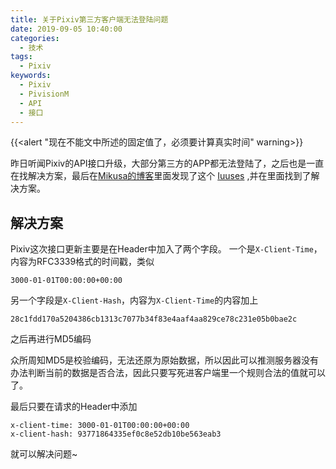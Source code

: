 ```yaml
---
title: 关于Pixiv第三方客户端无法登陆问题
date: 2019-09-05 10:40:00
categories: 
  - 技术
tags:
  - Pixiv
keywords: 
  - Pixiv
  - PivisionM
  - API
  - 接口
---
```


{{<alert "现在不能文中所述的固定值了，必须要计算真实时间" warning>}}

昨日听闻Pixiv的API接口升级，大部分第三方的APP都无法登陆了，之后也是一直在找解决方案，最后在[Mikusa的博客](https://www.himiku.com)里面发现了这个 [Iuuses](https://github.com/upbit/pixivpy/issues/83) ,并在里面找到了解决方案。

## 解决方案

Pixiv这次接口更新主要是在Header中加入了两个字段。
一个是`X-Client-Time`，内容为RFC3339格式的时间戳，类似

```
3000-01-01T00:00:00+00:00
```

另一个字段是`X-Client-Hash`，内容为`X-Client-Time`的内容加上

```
28c1fdd170a5204386cb1313c7077b34f83e4aaf4aa829ce78c231e05b0bae2c
```

之后再进行MD5编码

众所周知MD5是校验编码，无法还原为原始数据，所以因此可以推测服务器没有办法判断当前的数据是否合法，因此只要写死进客户端里一个规则合法的值就可以了。

最后只要在请求的Header中添加

```
x-client-time: 3000-01-01T00:00:00+00:00
x-client-hash: 93771864335ef0c8e52db10be563eab3
```

就可以解决问题~
